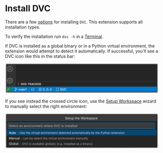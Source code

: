 # Install DVC

There are a few [options](https://dvc.org/doc/install) for installing `DVC`.
This extension supports all installation types.

To verify the installation run `dvc -h` in a
[Terminal](command:workbench.action.terminal.new).

If DVC is installed as a global binary or in a Python virtual environment, the
extension would attempt to detect it automatically. If successful, you'll see a
DVC icon like this in the status bar:

<p align="center">
  <img src="images/install-dvc-status-bar-detected.png"
       alt="DVC icon in the status bar" />
</p>

If you see instead the crossed circle icon, use the
[Setup Workspace](command:dvc.setupWorkspace) wizard to manually select the
right environment:

<p align="center">
  <img src="images/install-dvc-setup-wizard.png" alt="DVC Setup Wizard" />
</p>
